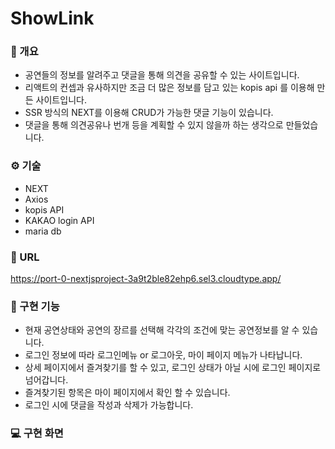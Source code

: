 # ShowLink

### :memo: 개요
- 공연들의 정보를 알려주고 댓글을 통해 의견을 공유할 수 있는 사이트입니다.
- 리액트의 컨셉과 유사하지만 조금 더 많은 정보를 담고 있는 kopis api 를 이용해 만든 사이트입니다.
- SSR 방식의 NEXT를 이용해 CRUD가 가능한 댓글 기능이 있습니다.
- 댓글을 통해 의견공유나 번개 등을 계획할 수 있지 않을까 하는 생각으로 만들었습니다.

### ⚙️ 기술
- NEXT
- Axios
- kopis API
- KAKAO login API
- maria db

### 🔗 URL
<https://port-0-nextjsproject-3a9t2ble82ehp6.sel3.cloudtype.app/>

### 🧰 구현 기능
- 현재 공연상태와 공연의 장르를 선택해 각각의 조건에 맞는 공연정보를 알 수 있습니다.
- 로그인 정보에 따라 로그인메뉴 or 로그아웃, 마이 페이지 메뉴가 나타납니다.
- 상세 페이지에서 즐겨찾기를 할 수 있고, 로그인 상태가 아닐 시에 로그인 페이지로 넘어갑니다.
- 즐겨찾기된 항목은 마이 페이지에서 확인 할 수 있습니다.
- 로그인 시에 댓글을 작성과 삭제가 가능합니다.

### 💻 구현 화면
